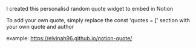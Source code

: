 I created this personalisd random quote widget to embed in Notion

To add your own quote, simply replace the const 'quotes = [' section with your own quote and author


example: https://elvinah96.github.io/notion-quote/
